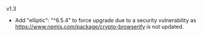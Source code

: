 v1.3

* Add "elliptic": "^6.5.4" to force upgrade due to a security vulnerability as https://www.npmjs.com/package/crypto-browserify is not updated.
